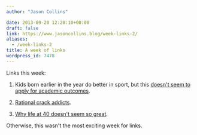 ```yaml
---
author: "Jason Collins"

date: 2013-09-20 12:20:10+00:00
draft: false
link: https://www.jasoncollins.blog/week-links-2/
aliases:
  - /week-links-2
title: A week of links
wordpress_id: 7478
---
```


Links this week:



	
  1. Kids born earlier in the year do better in sport, but this [doesn't seem to apply for academic outcomes](http://www.newyorker.com/online/blogs/elements/2013/09/youngest-kid-smartest-kid.html).

	
  2. [Rational crack addicts](http://www.nytimes.com/2013/09/17/science/the-rational-choices-of-crack-addicts.html?smid=tw-share&_r=0).

	
  3. [Why life at 40 doesn't seem so great](http://timharford.com/2013/09/what-makes-life-sag-in-the-middle/).


Otherwise, this wasn't the most exciting week for links.
